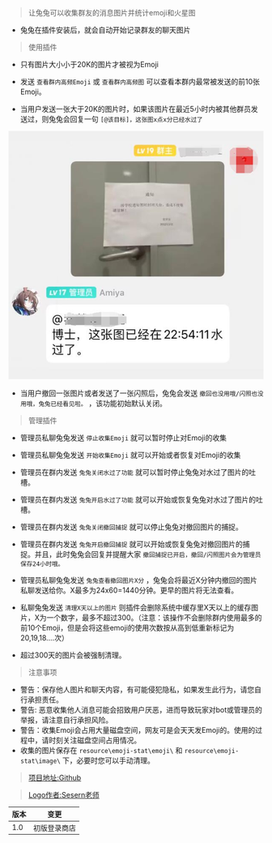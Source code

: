 > 让兔兔可以收集群友的消息图片并统计emoji和火星图

- 兔兔在插件安装后，就会自动开始记录群友的聊天图片

> 使用插件

- 只有图片大小小于20K的图片才被视为Emoji
- 发送 `查看群内高频Emoji` 或 `查看群内高频图` 可以查看本群内最常被发送的前10张Emoji。

- 当用户发送一张大于20K的图片时，如果该图片在最近5小时内被其他群员发送过，则兔兔会回复一句 `[@该目标]，这张图x点x分已经水过了`

![水过了例子](https://raw.githubusercontent.com/hsyhhssyy/amiyabot-hsyhhssyy-emoji-stat/master/dup_image_example.jpg)

- 当用户撤回一张图片或者发送了一张闪照后，兔兔会发送 `撤回也没用哦/闪照也没用哦，兔兔已经看见啦。` ，该功能初始默认关闭。

> 管理插件

- 管理员私聊兔兔发送 `停止收集Emoji` 就可以暂时停止对Emoji的收集
- 管理员私聊兔兔发送 `开始收集Emoji` 就可以开始或者恢复对Emoji的收集

- 管理员在群内发送 `兔兔关闭水过了功能` 就可以暂时停止兔兔对水过了图片的吐槽。
- 管理员在群内发送 `兔兔开启水过了功能` 就可以开始或恢复兔兔对水过了图片的吐槽。

- 管理员在群内发送 `兔兔关闭撤回捕捉` 就可以停止兔兔对撤回图片的捕捉。
- 管理员在群内发送 `兔兔开启撤回捕捉` 就可以开始或恢复兔兔对撤回图片的捕捉。并且，此时兔兔会回复并提醒大家 `撤回捕捉已开启，撤回/闪照图片会为管理员保存24小时哦。`
- 管理员私聊兔兔发送 `兔兔查看撤回图片X分` ，兔兔会将最近X分钟内撤回的图片私聊发送给你。X最多为24x60=1440分钟。更早的图片将无法查看。

- 私聊兔兔发送 `清理X天以上的图片` 则插件会删除系统中缓存里X天以上的缓存图片，X为一个数字，最多不超过300。（注意：该操作不会删除群内使用最多的前10个Emoji，但是会将这些emoji的使用次数按从高到低重新标记为20,19,18....次）
- 超过300天的图片会被强制清理。

> 注意事项

- 警告：保存他人图片和聊天内容，有可能侵犯隐私，如果发生此行为，请您自行承担责任。
- 警告: 恶意收集他人消息可能会招致用户厌恶，进而导致玩家对bot或管理员的举报，请注意自行承担风险。
- 警告：收集Emoji会占用大量磁盘空间，网友可是会天天发Emoji的。使用的过程中，请时刻关注磁盘空间占用情况。
- 收集的图片保存在 `resource\emoji-stat\emoji\` 和 `resource\emoji-stat\image\` 下，必要时您可以手动清理。

> [项目地址:Github](https://github.com/hsyhhssyy/amiyabot-hsyhhssyy-emoji-stat/)

> [Logo作者:Sesern老师](https://space.bilibili.com/305550122)

|  版本   | 变更  |
|  ----  | ----  |
| 1.0  | 初版登录商店 |
